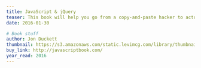 ```yaml
---
title: JavaScript & jQuery
teaser: This book will help you go from a copy-and-paste hacker to actually understanding how to write JavaScript. It's also one of the best and most gentle introductions to programming that I've ever read.
date: 2016-01-30

# Book stuff
author: Jon Duckett
thumbnail: https://s3.amazonaws.com/static.levimcg.com/library/thumbnail-javascript.png
buy_link: http://javascriptbook.com/
year_read: 2016
---
```

